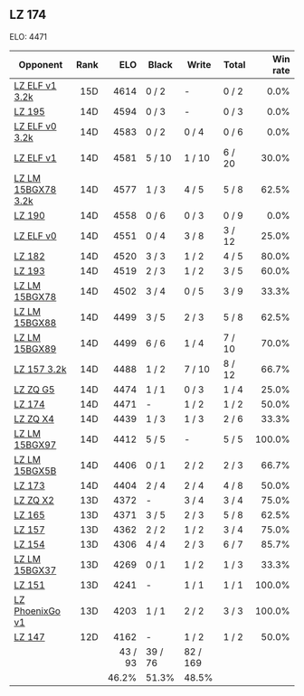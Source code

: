 ## LZ 174 ##

ELO: 4471

Opponent | Rank | ELO | Black | Write | Total | Win rate
---------|-----:|----:|-------|-------|-------|-------:
[LZ ELF v1 3.2k](LZ%20ELF%20v1%203.2k.md) | 15D | 4614 | 0 / 2 | - | 0 / 2 | 0.0%
[LZ 195](LZ%20195.md) | 14D | 4594 | 0 / 3 | - | 0 / 3 | 0.0%
[LZ ELF v0 3.2k](LZ%20ELF%20v0%203.2k.md) | 14D | 4583 | 0 / 2 | 0 / 4 | 0 / 6 | 0.0%
[LZ ELF v1](LZ%20ELF%20v1.md) | 14D | 4581 | 5 / 10 | 1 / 10 | 6 / 20 | 30.0%
[LZ LM 15BGX78 3.2k](LZ%20LM%2015BGX78%203.2k.md) | 14D | 4577 | 1 / 3 | 4 / 5 | 5 / 8 | 62.5%
[LZ 190](LZ%20190.md) | 14D | 4558 | 0 / 6 | 0 / 3 | 0 / 9 | 0.0%
[LZ ELF v0](LZ%20ELF%20v0.md) | 14D | 4551 | 0 / 4 | 3 / 8 | 3 / 12 | 25.0%
[LZ 182](LZ%20182.md) | 14D | 4520 | 3 / 3 | 1 / 2 | 4 / 5 | 80.0%
[LZ 193](LZ%20193.md) | 14D | 4519 | 2 / 3 | 1 / 2 | 3 / 5 | 60.0%
[LZ LM 15BGX78](LZ%20LM%2015BGX78.md) | 14D | 4502 | 3 / 4 | 0 / 5 | 3 / 9 | 33.3%
[LZ LM 15BGX88](LZ%20LM%2015BGX88.md) | 14D | 4499 | 3 / 5 | 2 / 3 | 5 / 8 | 62.5%
[LZ LM 15BGX89](LZ%20LM%2015BGX89.md) | 14D | 4499 | 6 / 6 | 1 / 4 | 7 / 10 | 70.0%
[LZ 157 3.2k](LZ%20157%203.2k.md) | 14D | 4488 | 1 / 2 | 7 / 10 | 8 / 12 | 66.7%
[LZ ZQ G5](LZ%20ZQ%20G5.md) | 14D | 4474 | 1 / 1 | 0 / 3 | 1 / 4 | 25.0%
[LZ 174](LZ%20174.md) | 14D | 4471 | - | 1 / 2 | 1 / 2 | 50.0%
[LZ ZQ X4](LZ%20ZQ%20X4.md) | 14D | 4439 | 1 / 3 | 1 / 3 | 2 / 6 | 33.3%
[LZ LM 15BGX97](LZ%20LM%2015BGX97.md) | 14D | 4412 | 5 / 5 | - | 5 / 5 | 100.0%
[LZ LM 15BGX5B](LZ%20LM%2015BGX5B.md) | 14D | 4406 | 0 / 1 | 2 / 2 | 2 / 3 | 66.7%
[LZ 173](LZ%20173.md) | 14D | 4404 | 2 / 4 | 2 / 4 | 4 / 8 | 50.0%
[LZ ZQ X2](LZ%20ZQ%20X2.md) | 13D | 4372 | - | 3 / 4 | 3 / 4 | 75.0%
[LZ 165](LZ%20165.md) | 13D | 4371 | 3 / 5 | 2 / 3 | 5 / 8 | 62.5%
[LZ 157](LZ%20157.md) | 13D | 4362 | 2 / 2 | 1 / 2 | 3 / 4 | 75.0%
[LZ 154](LZ%20154.md) | 13D | 4306 | 4 / 4 | 2 / 3 | 6 / 7 | 85.7%
[LZ LM 15BGX37](LZ%20LM%2015BGX37.md) | 13D | 4269 | 0 / 1 | 1 / 2 | 1 / 3 | 33.3%
[LZ 151](LZ%20151.md) | 13D | 4241 | - | 1 / 1 | 1 / 1 | 100.0%
[LZ PhoenixGo v1](LZ%20PhoenixGo%20v1.md) | 13D | 4203 | 1 / 1 | 2 / 2 | 3 / 3 | 100.0%
[LZ 147](LZ%20147.md) | 12D | 4162 | - | 1 / 2 | 1 / 2 | 50.0%
 | | | 43 / 93 | 39 / 76 | 82 / 169 | 
 | | | 46.2% | 51.3% | 48.5% | 
